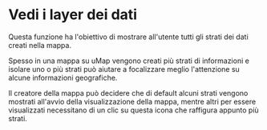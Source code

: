 # Vedi i layer dei dati

Questa funzione ha l'obiettivo di mostrare all'utente tutti gli strati dei dati creati nella mappa.

Spesso in una mappa su uMap vengono creati più strati di informazioni e isolare uno o più strati può aiutare a focalizzare meglio l'attenzione su alcune informazioni geografiche.

Il creatore della mappa può decidere che di default alcuni strati vengono mostrati all'avvio della visualizzazione della mappa, mentre altri per essere visualizzati necessitano di un clic su questa icona che raffigura appunto più strati.
